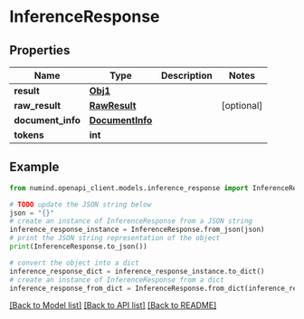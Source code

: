 # InferenceResponse


## Properties

Name | Type | Description | Notes
------------ | ------------- | ------------- | -------------
**result** | [**Obj1**](Obj1.md) |  | 
**raw_result** | [**RawResult**](RawResult.md) |  | [optional] 
**document_info** | [**DocumentInfo**](DocumentInfo.md) |  | 
**tokens** | **int** |  | 

## Example

```python
from numind.openapi_client.models.inference_response import InferenceResponse

# TODO update the JSON string below
json = "{}"
# create an instance of InferenceResponse from a JSON string
inference_response_instance = InferenceResponse.from_json(json)
# print the JSON string representation of the object
print(InferenceResponse.to_json())

# convert the object into a dict
inference_response_dict = inference_response_instance.to_dict()
# create an instance of InferenceResponse from a dict
inference_response_from_dict = InferenceResponse.from_dict(inference_response_dict)
```
[[Back to Model list]](../README.md#documentation-for-models) [[Back to API list]](../README.md#documentation-for-api-endpoints) [[Back to README]](../README.md)


